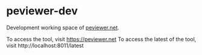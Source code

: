 # peviewer-dev
Development working space of [peviewer.net](https://github.com/anders-liu/peviewer).

To access the tool, visit https://peviewer.net
To access the latest of the tool, visit http://localhost:8011/latest
